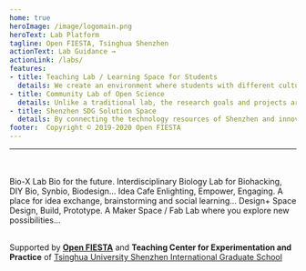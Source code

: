 ```yaml
---
home: true
heroImage: /image/logomain.png
heroText: Lab Platform
tagline: Open FIESTA, Tsinghua Shenzhen
actionText: Lab Guidance →
actionLink: /labs/
features:
- title: Teaching Lab / Learning Space for Students
  details: We create an environment where students with different culture and backgroud could learn, collaborate and innovative with each other. 
- title: Community Lab of Open Science
  details: Unlike a traditional lab, the research goals and projects are set by the makers / students themselves in Open FIESTA's Lab. 
- title: Shenzhen SDG Solution Space
  details: By connecting the technology resources of Shenzhen and innovators all over the world, we collectively solve SDGs problems.
footer:  Copyright © 2019-2020 Open FIESTA
---
```

-------
<br>
<div>
<br>
<v-row no-gutters>
<v-card
    class="sm"
    max-width="298"
  >
    <a href="/labs/bio/">
    <v-img
      src="/image/lab/biolab.jpg"
      height="166px"
    ></v-img>
    </a>
    <v-card-title>
    Bio-X Lab
    </v-card-title>
    <v-card-subtitle>
      Bio for the future. Interdisciplinary Biology Lab for Biohacking, DIY Bio, Synbio, Biodesign...
    </v-card-subtitle>
</v-card>
<v-card
    class="sm"
    max-width="298"
  >
    <a href ="/labs/idea/">
    <v-img
      src="/image/lab/ideacafe.jpg"
      height="166px"
    ></v-img>
    </a>
    <v-card-title>
      Idea Cafe
    </v-card-title>
    <v-card-subtitle>
      Enlighting, Empower, Engaging. A place for idea exchange, brainstorming and social learning...
    </v-card-subtitle>
</v-card>
<v-card
    class="sm"
    max-width="298"
  >
    <a href="/labs/iid/" >
    <v-img
      src="/image/lab/iidspace.jpg"
      height="166px"
    ></v-img>
    </a>
    <v-card-title>
      Design+ Space
    </v-card-title>
    <v-card-subtitle>
      Design, Build, Prototype. A Maker Space / Fab Lab where you explore new possibilities...
    </v-card-subtitle>
</v-card>
</v-row>
</div>

<br/>


Supported by **[Open FIESTA](http://www.fiesta.tsinghua.edu.cn/)** and **Teaching Center for Experimentation and Practice** of [Tsinghua University Shenzhen International Graduate School](https://www-en.sz.tsinghua.edu.cn/)

<br>
<div id="app">
<v-app id="inspire">
 <v-carousel cycle height="400" hide-delimiter-background show-arrows-on-hover>
    <v-carousel-item>
      <v-sheet color="white" height="100%">
        <v-row class="fill-height" align="center" justify="center">
          <v-img src="/image/residency.jpg"></v-img>
        </v-row>
      </v-sheet>
    </v-carousel-item>
    <v-carousel-item>
      <v-sheet height="100%">
        <v-row class="fill-height" align="center" justify="center">
          <v-img src="/image/goshimg.jpg"></v-img>
        </v-row>
      </v-sheet>
    </v-carousel-item>
        <v-carousel-item>
      <v-sheet height="100%">
        <v-row class="fill-height" align="center" justify="center">
          <v-img src="/image/summercampimg.jpg"></v-img>  
        </v-row>
      </v-sheet>
    </v-carousel-item>
        </v-carousel-item>
        <v-carousel-item>
      <v-sheet height="100%">
        <v-row class="fill-height" align="center" justify="center">
          <v-img src="/image/joelimg.jpg"></v-img>
        </v-row>
      </v-sheet>
    </v-carousel-item>
 </v-carousel>
 </v-app>
 </div>
<br>